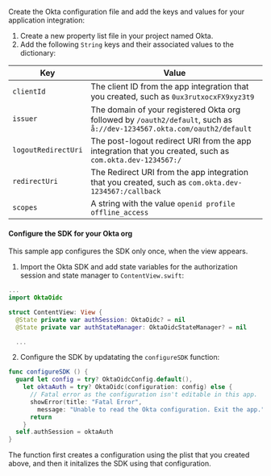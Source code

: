 Create the Okta configuration file and add the keys and values for your application integration:

1. Create a new property list file in your project named Okta.
1. Add the following `String` keys and their associated values to the dictionary:

| Key | Value |
| --- | ----- |
| `clientId` | The client ID from the app integration that you created, such as `0ux3rutxocxFX9xyz3t9` |
| `issuer` | The domain of your registered Okta org followed by `/oauth2/default`, such as `å://dev-1234567.okta.com/oauth2/default` |
| `logoutRedirectUri` | The post-logout redirect URI from the app integration that you created, such as `com.okta.dev-1234567:/` |
| `redirectUri` | The Redirect URI from the app integration that you created, such as `com.okta.dev-1234567:/callback` |
| `scopes` | A string with the value `openid profile offline_access` |{:.table .table-word-break}

#### Configure the SDK for your Okta org

This sample app configures the SDK only once, when the view appears.

1. Import the Okta SDK and add state variables for the authorization session and state manager to `ContentView.swift`:

```swift
...
import OktaOidc

struct ContentView: View {
  @State private var authSession: OktaOidc? = nil
  @State private var authStateManager: OktaOidcStateManager? = nil

  ...
```

2. Configure the SDK by updatating the `configureSDK` function:

```swift
func configureSDK () {
  guard let config = try? OktaOidcConfig.default(),
    let oktaAuth = try? OktaOidc(configuration: config) else {
      // Fatal error as the configuration isn't editable in this app.
      showError(title: "Fatal Error",
        message: "Unable to read the Okta configuration. Exit the app.")
      return
    }
  self.authSession = oktaAuth
}
```

The function first creates a configuration using the plist that you created above, and then it initalizes the SDK using that configuration.
